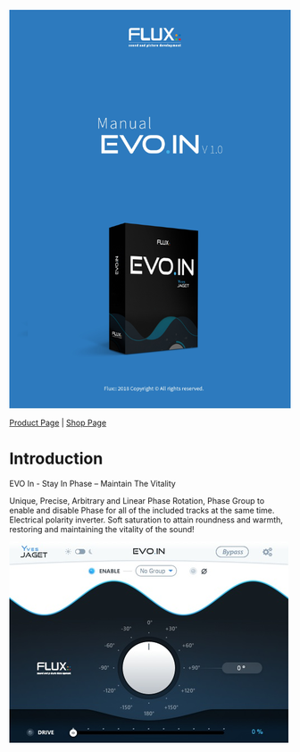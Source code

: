 ![](../include/ManualEvoIn-000.jpg)

[Product Page](https://www.flux.audio/project/evo-in/) 
| [Shop Page](https://shop.flux.audio/en_US/products/evo-in)

# Introduction

EVO In - Stay In Phase – Maintain The Vitality

Unique, Precise, Arbitrary and Linear Phase Rotation, Phase Group to enable and disable Phase for all of the
included tracks at the same time. Electrical polarity inverter. Soft saturation to attain roundness and warmth,
restoring and maintaining the vitality of the sound!

![](../include/ManualEvoIn-003.jpg)

